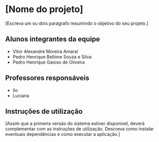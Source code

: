 # [Nome do projeto]

[Escreva um ou dois  parágrafo resumindo o objetivo do seu projeto.]

## Alunos integrantes da equipe

* Vitor Alexandre Moreira Amaral
* Pedro Henrique Bellone Souza e Silva
* Pedro Henrique Gaioso de Oliveira

## Professores responsáveis

* Ilo
* Luciana

## Instruções de utilização

[Assim que a primeira versão do sistema estiver disponível, deverá complementar com as instruções de utilização. Descreva como instalar eventuais dependências e como executar a aplicação.]
